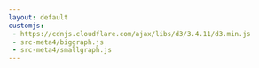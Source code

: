```yaml
---
layout: default
customjs:
 - https://cdnjs.cloudflare.com/ajax/libs/d3/3.4.11/d3.min.js
 - src-meta4/biggraph.js
 - src-meta4/smallgraph.js
---
```



<div id="chart1"></div>
<div id="chart2"></div>
